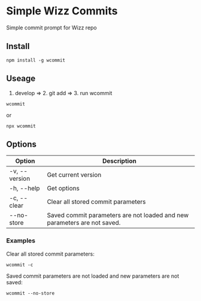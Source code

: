 # Simple Wizz Commits

Simple commit prompt for Wizz repo

## Install

```
npm install -g wcommit
```

## Useage

1. develop => 2. git add => 3. run wcommit

```
wcommit
```

or

```
npx wcommit
```

## Options

| Option        | Description                                                              |
| ------------- | ------------------------------------------------------------------------ |
| -v, --version | Get current version                                                      |
| -h, --help    | Get options                                                              |
| -c, --clear   | Clear all stored commit parameters                                       |
| --no-store    | Saved commit parameters are not loaded and new parameters are not saved. |

### Examples

Clear all stored commit parameters:
```
wcommit -c
```

Saved commit parameters are not loaded and new parameters are not saved:
```
wcommit --no-store
```
